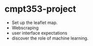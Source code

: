 # cmpt353-project

- Set up the leaflet map.
- Webscraping 
- user interface expectations
- discover the role of machine learning.
